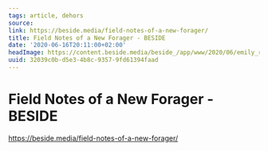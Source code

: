 ```yaml
---
tags: article, dehors
source:
link: https://beside.media/field-notes-of-a-new-forager/
title: Field Notes of a New Forager - BESIDE
date: '2020-06-16T20:11:00+02:00'
headImage: https://content.beside.media/beside_/app/www/2020/06/emily_reed_thumbnail1.jpg
uuid: 32039c0b-d5e3-4b8c-9357-9fd61394faad
---
```


# Field Notes of a New Forager - BESIDE
https://beside.media/field-notes-of-a-new-forager/
